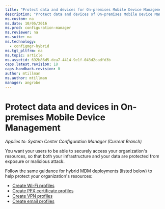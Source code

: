 ```yaml
---
title: "Protect data and devices for On-premises Mobile Device Management "
description: "Protect data and devices of On-premises Mobile Device Management in Configuration Manager."
ms.custom: na
ms.date: 10/06/2016
ms.prod: configuration-manager
ms.reviewer: na
ms.suite: na
ms.technology:
  - configmgr-hybrid
ms.tgt_pltfrm: na
ms.topic: article
ms.assetid: 692b86d5-dea7-4414-9e1f-043d2cadfd3b
caps.latest.revision: 18
caps.handback.revision: 0
author: mtillmanms.author: mtillman
manager: angrobe
---
```

# Protect data and devices in On-premises Mobile Device Management*Applies to: System Center Configuration Manager (Current Branch)*You want your users to be able to securely access your organization's resources, so that both your infrastructure and your data are protected from exposure or malicious attack.Follow the same guidance for hybrid MDM deployments (listed below) to help protect your organization's resources:- [Create Wi-Fi profiles](create-wifi-profiles.md)- [Create PFX certificate profiles](create-pfx-certificate-profiles)- [Create VPN profiles](create-vpn-profiles)- [Create email profiles](create-exchange-activesync-profiles)